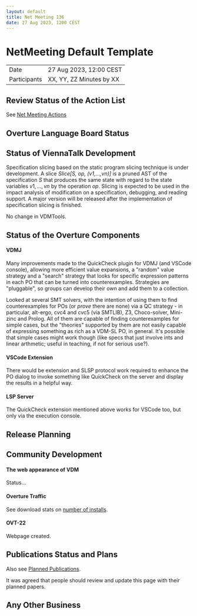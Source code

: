 ```yaml
---
layout: default
title: Net Meeting 136
date: 27 Aug 2023, 1200 CEST
---
```


<script src="https://code.jquery.com/jquery-1.11.1.min.js">
</script>
<script src="/javascripts/edit.js"></script>
<script>setEditButonNm();</script>

# NetMeeting Default Template

|||
|---|---|
| Date | 27 Aug 2023, 12:00 CEST |
| Participants | XX, YY, ZZ Minutes by XX |


## Review Status of the Action List

See [Net Meeting Actions](https://github.com/overturetool/overturetool.github.io/issues?q=is%3Aopen+is%3Aissue+label%3A%22action+net-meeting%22)


## Overture Language Board Status



## Status of ViennaTalk Development

Specification slicing based on the static program slicing technique is under development.
A slice *Slice[S, op, (v1,...,vn)]* is a pruned AST of the specification *S* that produces the same state with regard to the state variables $v1,...,vn$ by the operation $op$.
Slicing is expected to be used in the impact analysis of modification on a specification, debugging, and reading support.
A major version will be released after the implementation of specification slicing is finished.

No change in VDMTools.

##  Status of the Overture Components

#### VDMJ

Many improvements made to the QuickCheck plugin for VDMJ (and VSCode console), allowing more efficient value expansions, a "random" value strategy and a "search" strategy that looks for specific expression patterns in each PO that can be turned into counterexamples. Strategies are "pluggable", so groups can develop their own and add them to a collection.

Looked at several SMT solvers, with the intention of using them to find counterexamples for POs (or _prove_ there are none) via a QC strategy - in particular, alt-ergo, cvc4 and cvc5 (via SMTLIB), Z3, Choco-solver, Mini-zinc and Prolog. All of them are capable of finding counterexamples for simple cases, but the "theories" supported by them are not easily capable of expressing something as rich as a VDM-SL PO, in general. It's possible that simple cases might work though (like specs that just involve ints and linear arthmetic; useful in teaching, if not for serious use?).

#### VSCode Extension

There would be extension and SLSP protocol work required to enhance the PO dialog to invoke something like QuickCheck on the server and display the results in a helpful way.

#### LSP Server

The QuickCheck extension mentioned above works for VSCode too, but only via the execution console.

##  Release Planning

##  Community Development

#### The web appearance of VDM 

Status...

#### Overture Traffic

See download stats on [number of installs](https://marketplace.visualstudio.com/items?itemName=overturetool.vdm-vscode).


#### OVT-22 

Webpage created.

##  Publications Status and Plans

Also see [Planned Publications](https://www.overturetool.org/publications/PlannedPublications.html).

It was agreed that people should review and update this page with their planned papers.

##  Any Other Business


<div id="edit_page_div"></div>

